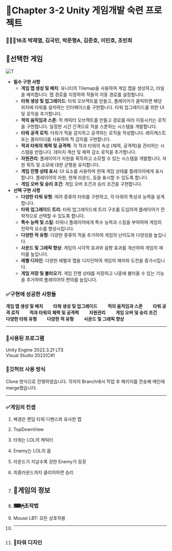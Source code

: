 # 📖Chapter 3-2 Unity 게임개발 숙련 프로젝트
### 👨‍👧‍👧16조 박재열, 김국민, 박준형A, 김준호, 이민호, 조빈희

## 📌선택한 게임
![T](https://github.com/gugmin/LolRandomDefence/assets/149345006/7f5eb397-0539-4748-a7fd-19673355d98b)

- **필수 구현 사항**
    - **게임 맵 생성 및 배치**: 유니티의 Tilemap을 사용하여 게임 맵을 생성하고, 타일을 배치합니다. 맵 경로를 지정하여 적들의 이동 경로를 설정합니다.
    - **타워 생성 및 업그레이드**: 타워 오브젝트를 만들고, 플레이어가 클릭하면 해당 위치에 타워를 설치하는 인터페이스를 구현합니다. 타워 업그레이드를 위한 UI 및 로직을 추가합니다.
    - **적의 움직임과 스폰**: 적 캐릭터 오브젝트를 만들고 경로를 따라 이동시키는 로직을 구현합니다. 일정한 시간 간격으로 적을 스폰하는 시스템을 개발합니다.
    - **타워 공격 로직**: 타워가 적을 감지하고 공격하는 로직을 작성합니다. 레이캐스트 또는 콜라이더를 사용하여 적 감지를 구현합니다.
    - **적과 타워의 체력 및 공격력**: 각 적과 타워의 속성 (체력, 공격력)을 관리하는 시스템을 만듭니다. 데미지 계산 및 체력 감소 로직을 추가합니다.
    - **자원관리**: 플레이어가 자원을 획득하고 소모할 수 있는 시스템을 개발합니다. 자원 획득 및 소모에 대한 균형을 유지합니다.
    - **게임 진행 상태 표시**: UI 요소를 사용하여 현재 게임 상태를 플레이어에게 표시합니다. 플레이어의 자원, 현재 라운드, 등을 표시할 수 있도록 합니다.
    - **게임 오버 및 승리 조건**: 게임 오버 조건과 승리 조건을 구현합니다.
- **선택 구현 사항**
    - **다양한 타워 유형**: 여려 종류의 타워를 구현하고, 각 타워의 특성과 능력을 설계합니다.
    - **타워 업그레이드 트리**: 타워 업그레이드에 트리 구조를 도입하여 플레이어가 전략적으로 선택할 수 있도록 합니다.
    - **특수 능력 및 스킬**: 타워나 플레이어에게 특수 능력과 스킬을 부여하여 게임의 전략적 요소를 향상시킵니다.
    - **다양한 적 유형**: 다양한 종류의 적을 추가하여 게임의 난이도와 다양성을 높입니다.
    - **사운드 및 그래픽 향상**: 게임의 시각적 효과와 음향 효과를 개선하여 게임의 재미를 높입니다.
    - **레벨 디자인**: 다양한 레벨과 맵을 디자인하여 게임의 재미와 도전을 증가시킵니다.
    - **게임 저장 및 불러오기**: 게임 진행 상태를 저장하고 나중에 불러올 수 있는 기능을 추가하여 플레이어의 편의를 높입니다.


### ✅구현에 성공한 사항들
**게임 맵 생성 및 배치**  
**타워 생성 및 업그레이드**  
**적의 움직임과 스폰**  
**타워 공격 로직**  
**적과 타워의 체력 및 공격력**  
**자원관리**  
**게임 오버 및 승리 조건**  
**다양한 타워 유형**  
**다양한 적 유형**  
**사운드 및 그래픽 향상**  


-----

### 💾사용된 프로그램
Unity Engine 2022.3.2f LTS  
Visual Studio 2022(C#)

### 💾깃허브 사용 방식
Clone 방식으로 진행하였습니다.
각자의 Branch에서 작업 후 패키지를 전송해 메인에 merge했습니다.

-----

### ✅게임의 컨셉
1. 배경은 랜덤 타워 디펜스와 유사한 맵
2. TopDownView
3. 타워는 LOL의 캐릭터
4. Enemy는 LOL의 몹
5. 라운드가 지날수록 강한 Enemy가 등장
6. 최종라운드까지 클리어하면 승리

7. ## 📌게임의 정보
8. ### ⌨🖱조작법
9. Mouse LBT: 모든 상호작용

10. -----

11. ### 🤺타워 디자인

